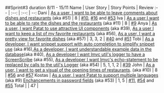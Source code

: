 ##Sprint#3 duration 8/11 - 15/11
Name | User Story | Story Points | Review
:-- | :--: | :--: | --:
Dani | [As a user, I want to be able to leave comments about dishes and restaurants](https://github.com/SEP007/lmvc-patat/issues/51) (aka #51)  | 8 | [#10](https://github.com/SEP007/lmvc-patat/issues/10), [#16](https://github.com/SEP007/lmvc-patat/issues/16) and [#53](https://github.com/SEP007/lmvc-patat/issues/53)
Iva | [As a user I want to be able to rate the dishes and the restaurants](https://github.com/SEP007/lmvc-patat/issues/11) (aka #11) | 8 | [#9](https://github.com/SEP007/lmvc-patat/issues/9)
Anya | [As a user, I want Patat to use attractive UI components](https://github.com/SEP007/lmvc-patat/issues/39) (aka #39), [As a user I want to keep a list of my favorite restaurants](https://github.com/SEP007/lmvc-patat/issues/56) (aka #56), [As a user, I want a pretty view for favorite dishes](https://github.com/SEP007/lmvc-patat/issues/57) (aka #57)  | 3, 3, 2 |  [#40](https://github.com/SEP007/lmvc-patat/issues/40) and [#51]((https://github.com/SEP007/lmvc-patat/issues/51))
Tobi | [As a developer, I want snippet support with auto completion to simplify snippet use](https://github.com/SEP007/lmvc-patat/issues/16) (aka #16),[As a developer, I want understandable example data in the database](https://github.com/SEP007/lmvc-patat/issues/40)(aka #40), [As a developer I want lmvc util's logger to have a ScreenScribe](https://github.com/SEP007/lmvc-patat/issues/55) (aka #55), [As a developer I want lmvc's echo-statement to be replaced by calls to the util's Logger](https://github.com/SEP007/lmvc-patat/issues/54) (aka #54)  | 5, 1, 1, 2 |  [#39](https://github.com/SEP007/lmvc-patat/issues/39)
John | [As a user, I want to get a visual of the opening times of restaurants](https://github.com/SEP007/lmvc-patat/issues/10). (aka #10) | 8 | [#56](https://github.com/SEP007/lmvc-patat/issues/56) and [#57](https://github.com/SEP007/lmvc-patat/issues/57)
Kostas | [As a user, I want Patat to support multiple languages](https://github.com/SEP007/lmvc-patat/issues/9) (aka #9) [Enchancements in password fields](https://github.com/SEP007/lmvc-patat/issues/53) (aka #53)  | 1, 5 | [#11](https://github.com/SEP007/lmvc-patat/issues/11), [#54](https://github.com/SEP007/lmvc-patat/issues/54) and [#55](https://github.com/SEP007/lmvc-patat/issues/55)
Total | | 47 |
